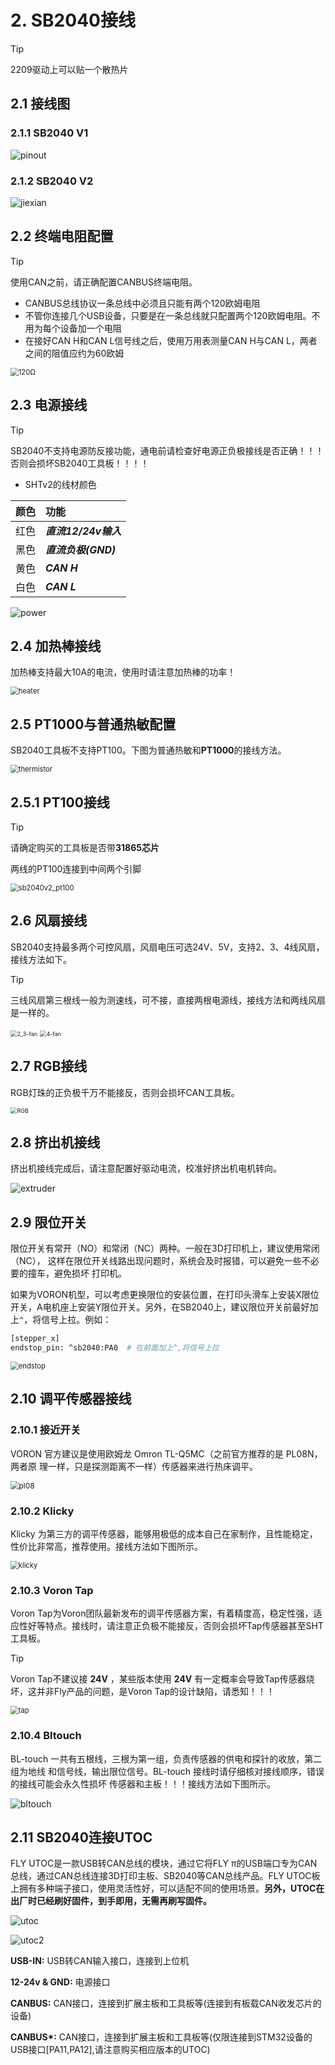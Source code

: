 # 2. SB2040接线

> [!TIP]
> 2209驱动上可以贴一个散热片

## 2.1 接线图

### 2.1.1 SB2040 V1

![pinout](../../images/boards/fly_sb2040/pinout.jpg)

### 2.1.2 SB2040 V2
![jiexian](../../images/boards/fly_sb2040/pinoutv2.jpg)

## 2.2 终端电阻配置

> [!TIP]
> 使用CAN之前，请正确配置CANBUS终端电阻。

* CANBUS总线协议一条总线中必须且只能有两个120欧姆电阻
*  不管你连接几个USB设备，只要是在一条总线就只配置两个120欧姆电阻。不用为每个设备加一个电阻
* 在接好CAN H和CAN L信号线之后，使用万用表测量CAN H与CAN L，两者之间的阻值应约为60欧姆

<img src="../../images/boards/fly_sb2040/120Ω.png" alt="120Ω" style="zoom:80%;" />

## 2.3 电源接线

> [!TIP]
> SB2040不支持电源防反接功能，通电前请检查好电源正负极接线是否正确！！！否则会损坏SB2040工具板！！！！

* SHTv2的线材颜色

| 颜色 | 功能                 |
| :--: | :------------------- |
| 红色 | ***直流12/24v输入*** |
| 黑色 | ***直流负极(GND)***  |
| 黄色 | ***CAN H***          |
| 白色 | ***CAN L***          |

![power](../../images/boards/fly_sb2040/power.png)

## 2.4 加热棒接线

加热棒支持最大10A的电流，使用时请注意加热棒的功率！

<img src="../../images/boards/fly_sb2040/heater.png" alt="heater" style="zoom:80%;" />

## 2.5 PT1000与普通热敏配置

SB2040工具板不支持PT100。下图为普通热敏和**PT1000**的接线方法。

<img src="../../images/boards/fly_sb2040/thermistor.png" alt="thermistor" style="zoom:80%;" />

## 2.5.1 PT100接线

> [!Tip]
>
> 请确定购买的工具板是否带**31865芯片**
>
> 两线的PT100连接到中间两个引脚

<img src="../../images/boards/fly_sb2040/sb2040v2_pt100.png" alt="sb2040v2_pt100" style="zoom:80%;" />

## 2.6 风扇接线

SB2040支持最多两个可控风扇，风扇电压可选24V、5V，支持2、3、4线风扇，接线方法如下。

> [!TIP]
> 三线风扇第三根线一般为测速线，可不接，直接两根电源线，接线方法和两线风扇是一样的。

<img src="../../images/boards/fly_sb2040/2_3-fan.png" alt="2_3-fan" style="zoom:65%;" />

<img src="../../images/boards/fly_sb2040/4-fan.png" alt="4-fan" style="zoom:65%;" />

## 2.7 RGB接线

RGB灯珠的正负极千万不能接反，否则会损坏CAN工具板。

<img src="../../images/boards/fly_sb2040/RGB.png" alt="RGB" style="zoom:65%;" />

## 2.8  挤出机接线

挤出机接线完成后，请注意配置好驱动电流，校准好挤出机电机转向。

![extruder](../../images/boards/fly_sb2040/extruder.png)

## 2.9 限位开关

限位开关有常开（NO）和常闭（NC）两种。一般在3D打印机上，建议使用常闭（NC）， 这样在限位开关线路出现问题时，系统会及时报错，可以避免一些不必要的撞车，避免损坏 打印机。

如果为VORON机型，可以考虑更换限位的安装位置，在打印头滑车上安装X限位开关，A电机座上安装Y限位开关。另外，在SB2040上，建议限位开关前最好加上``^``，将信号上拉。例如：

```bash
[stepper_x]
endstop_pin: ^sb2040:PA0  # 在前面加上^,将信号上拉
```

<img src="../../images/boards/fly_sb2040/endstop.png" alt="endstop" style="zoom:80%;" />

##  2.10 调平传感器接线

### 2.10.1 接近开关

VORON 官方建议是使用欧姆龙 Omron TL-Q5MC（之前官方推荐的是 PL08N，两者原 理一样，只是探测距离不一样）传感器来进行热床调平。

<img src="../../images/boards/fly_sb2040/pl08.png" alt="pl08" style="zoom:85%;" />

### 2.10.2 Klicky

Klicky 为第三方的调平传感器，能够用极低的成本自己在家制作，且性能稳定，性价比非常高，推荐使用。接线方法如下图所示。

<img src="../../images/boards/fly_sb2040/klicky.png" alt="klicky" style="zoom:80%;" />

### 2.10.3 Voron Tap

Voron Tap为Voron团队最新发布的调平传感器方案，有着精度高，稳定性强，适应性好等特点。接线时，请注意正负极不能接反，否则会损坏Tap传感器甚至SHT工具板。

> [!TIP]
> Voron Tap不建议接 **24V** ，某些版本使用 **24V** 有一定概率会导致Tap传感器烧坏，这并非Fly产品的问题，是Voron Tap的设计缺陷，请悉知！！！

<img src="../../images/boards/fly_sb2040/tap.png" alt="tap" style="zoom: 80%;" />

### 2.10.4 Bltouch

BL-touch 一共有五根线，三根为第一组，负责传感器的供电和探针的收放，第二组为地线 和信号线，输出限位信号。BL-touch 接线时请仔细核对接线顺序，错误的接线可能会永久性损坏 传感器和主板！！！接线方法如下图所示。

![bltouch](../../images/boards/fly_sb2040/bltouch.png)

## 2.11 SB2040连接UTOC

FLY UTOC是一款USB转CAN总线的模块，通过它将FLY π的USB端口专为CAN总线，通过CAN总线连接3D打印主板、SB2040等CAN总线产品。FLY UTOC板上拥有多种端子接口，使用灵活性好，可以适配不同的使用场景。**另外，UTOC在出厂时已经刷好固件，到手即用，无需再刷写固件。**

![utoc](../../images/boards/fly_sb2040/utoc.png)

![utoc2](../../images/boards/fly_sb2040/utoc2.png)

**USB-IN:** USB转CAN输入接口，连接到上位机

**12-24v & GND:** 电源接口

**CANBUS:** CAN接口，连接到扩展主板和工具板等(连接到有板载CAN收发芯片的设备)

**CANBUS\*:** CAN接口，连接到扩展主板和工具板等(仅限连接到STM32设备的USB接口[PA11,PA12],请注意购买相应版本的UTOC)



